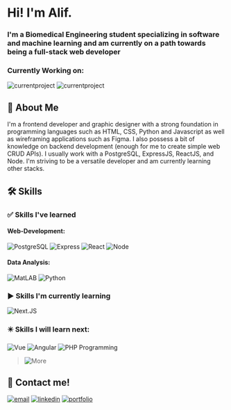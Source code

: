 
# Hi! I'm Alif.
### I'm a Biomedical Engineering student specializing in software and machine learning and am currently on a path towards being a full-stack web developer

### Currently Working on: 
![currentproject](https://img.shields.io/badge/Cocomaret_|_Admin_Dashboard-lightblue?style=for-the-badge)
![currentproject](https://img.shields.io/badge/Hephaestus_Creative_Labs_|_Company_Website-fdf0d5?style=for-the-badge)

## 🚀 About Me
I'm a frontend developer and graphic designer with a strong foundation in programming languages such as HTML, CSS, Python and Javascript as well as wireframing applications such as Figma. I also possess a bit of knowledge on backend development (enough for me to create simple web CRUD APIs). I usually work with a PostgreSQL, ExpressJS, ReactJS, and Node. I'm striving to be a versatile developer and am currently learning other stacks.


## 🛠 Skills
### ✅ Skills I've learned
#### Web-Development:
![PostgreSQL](https://img.shields.io/badge/postgressql+Prisma-blue?style=for-the-badge)
![Express](https://img.shields.io/badge/express-red?style=for-the-badge)
![React](https://img.shields.io/badge/react-lightblue?style=for-the-badge)
![Node](https://img.shields.io/badge/node-green?style=for-the-badge)
#### Data Analysis:
![MatLAB](https://img.shields.io/badge/MatLAB-orange?style=for-the-badge)
![Python](https://img.shields.io/badge/Python-blue?style=for-the-badge)
### ▶️ Skills I'm currently learning
![Next.JS](https://img.shields.io/badge/Next.JS-black?style=for-the-badge)
### ✴️ Skills I will learn next:
![Vue](https://img.shields.io/badge/VueJS-sage?style=for-the-badge)
![Angular](https://img.shields.io/badge/Angular-red?style=for-the-badge)
![PHP Programming](https://img.shields.io/badge/PHP-purple?style=for-the-badge)
>![More](https://img.shields.io/badge/more_to_come...-black?style=for-the-badge)
## 🔗 Contact me!

[![email](https://img.shields.io/badge/Gmail-D14836?style=for-the-badge&logo=gmail&logoColor=white)](mrizkyalifian2001@gmail.com)
[![linkedin](https://img.shields.io/badge/linkedin-0A66C2?style=for-the-badge&logo=linkedin&logoColor=white)](https://www.linkedin.com/in/mrizkyalifian/)
[![portfolio](https://img.shields.io/badge/Instagram-E4405F?style=for-the-badge&logo=instagram&logoColor=white)](https://www.instagram.com/rzfiann/)

